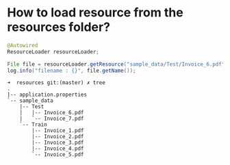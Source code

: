 # How to load resource from the resources folder?

```java
@Autowired
ResourceLoader resourceLoader;
```


```java
File file = resourceLoader.getResource("sample_data/Test/Invoice_6.pdf").getFile();
log.info("filename : {}", file.getName());
```




```
➜  resources git:(master) ✗ tree 
.
|-- application.properties
`-- sample_data
    |-- Test
    |   |-- Invoice_6.pdf
    |   `-- Invoice_7.pdf
    `-- Train
        |-- Invoice_1.pdf
        |-- Invoice_2.pdf
        |-- Invoice_3.pdf
        |-- Invoice_4.pdf
        `-- Invoice_5.pdf
```
